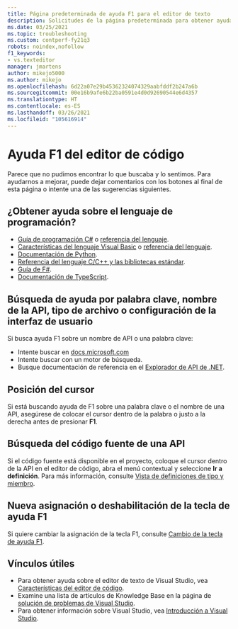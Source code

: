 ```yaml
---
title: Página predeterminada de ayuda F1 para el editor de texto
description: Solicitudes de la página predeterminada para obtener ayuda F1 para el editor de texto de Visual Studio
ms.date: 03/25/2021
ms.topic: troubleshooting
ms.custom: contperf-fy21q3
robots: noindex,nofollow
f1_keywords:
- vs.texteditor
manager: jmartens
author: mikejo5000
ms.author: mikejo
ms.openlocfilehash: 6d22a07e29b45362324074329aabfddf2b247a6b
ms.sourcegitcommit: 00e16b9afe6b22ba0591e4d0d92690544e6d4357
ms.translationtype: HT
ms.contentlocale: es-ES
ms.lasthandoff: 03/26/2021
ms.locfileid: "105616914"
---
```

# <a name="code-editor-f1-help"></a>Ayuda F1 del editor de código

Parece que no pudimos encontrar lo que buscaba y lo sentimos. Para ayudarnos a mejorar, puede dejar comentarios con los botones al final de esta página o intente una de las sugerencias siguientes.

## <a name="get-help-for-your-programming-language"></a>¿Obtener ayuda sobre el lenguaje de programación?

- [Guía de programación C#](/dotnet/csharp/programming-guide/) o [referencia del lenguaje](/dotnet/csharp/language-reference/).
- [Características del lenguaje Visual Basic](/dotnet/visual-basic/programming-guide/language-features/) o [referencia del lenguaje](/dotnet/visual-basic/language-reference/).
- [Documentación de Python](https://docs.python.org/).
- [Referencia del lenguaje C/C++ y las bibliotecas estándar](/cpp/cpp/c-cpp-language-and-standard-libraries).
- [Guía de F#](/dotnet/fsharp/).
- [Documentación de TypeScript](https://www.typescriptlang.org/docs).

## <a name="search-for-help-on-keyword-api-name-file-type-or-ui-settings"></a>Búsqueda de ayuda por palabra clave, nombre de la API, tipo de archivo o configuración de la interfaz de usuario

Si busca ayuda F1 sobre un nombre de API o una palabra clave:

- Intente buscar en [docs.microsoft.com](/)
- Intente buscar con un motor de búsqueda.
- Busque documentación de referencia en el [Explorador de API de .NET](/dotnet/api/).

## <a name="cursor-position"></a>Posición del cursor

Si está buscando ayuda de F1 sobre una palabra clave o el nombre de una API, asegúrese de colocar el cursor dentro de la palabra o justo a la derecha antes de presionar **F1**.

## <a name="find-the-source-code-for-an-api"></a>Búsqueda del código fuente de una API

Si el código fuente está disponible en el proyecto, coloque el cursor dentro de la API en el editor de código, abra el menú contextual y seleccione **Ir a definición**. Para más información, consulte [Vista de definiciones de tipo y miembro](../../ide/go-to-and-peek-definition.md).

## <a name="re-map-or-disable-the-f1-help-key"></a>Nueva asignación o deshabilitación de la tecla de ayuda F1

Si quiere cambiar la asignación de la tecla F1, consulte [Cambio de la tecla de ayuda F1](../not-in-toc/change-f1-help-key.md).

## <a name="useful-links"></a>Vínculos útiles

- Para obtener ayuda sobre el editor de texto de Visual Studio, vea [Características del editor de código](../../ide/writing-code-in-the-code-and-text-editor.md).
- Examine una lista de artículos de Knowledge Base en la página de [solución de problemas de Visual Studio](/troubleshoot/visualstudio/welcome-visual-studio/).
- Para obtener información sobre Visual Studio, vea [Introducción a Visual Studio](../../get-started/visual-studio-ide.md).